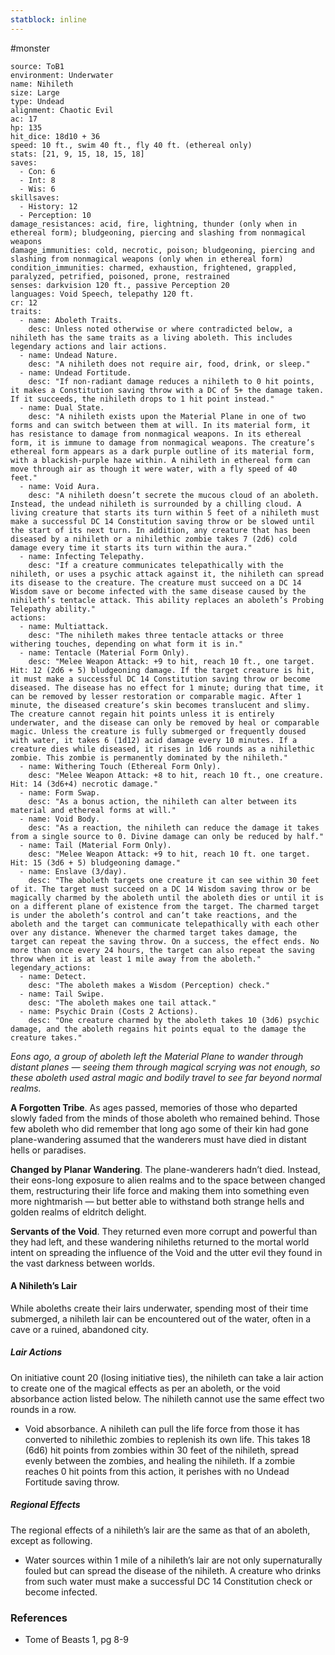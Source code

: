 ```yaml
---
statblock: inline
---
```

 #monster 

```statblock
source: ToB1
environment: Underwater
name: Nihileth
size: Large
type: Undead
alignment: Chaotic Evil
ac: 17
hp: 135
hit_dice: 18d10 + 36
speed: 10 ft., swim 40 ft., fly 40 ft. (ethereal only)
stats: [21, 9, 15, 18, 15, 18]
saves:
  - Con: 6
  - Int: 8
  - Wis: 6
skillsaves:
  - History: 12
  - Perception: 10
damage_resistances: acid, fire, lightning, thunder (only when in ethereal form); bludgeoning, piercing and slashing from nonmagical weapons
damage_immunities: cold, necrotic, poison; bludgeoning, piercing and slashing from nonmagical weapons (only when in ethereal form)
condition_immunities: charmed, exhaustion, frightened, grappled, paralyzed, petrified, poisoned, prone, restrained
senses: darkvision 120 ft., passive Perception 20
languages: Void Speech, telepathy 120 ft.
cr: 12
traits:
  - name: Aboleth Traits.
    desc: Unless noted otherwise or where contradicted below, a nihileth has the same traits as a living aboleth. This includes legendary actions and lair actions.
  - name: Undead Nature.
    desc: "A nihileth does not require air, food, drink, or sleep."
  - name: Undead Fortitude.
    desc: "If non-radiant damage reduces a nihileth to 0 hit points, it makes a Constitution saving throw with a DC of 5+ the damage taken. If it succeeds, the nihileth drops to 1 hit point instead."
  - name: Dual State.
    desc: "A nihileth exists upon the Material Plane in one of two forms and can switch between them at will. In its material form, it has resistance to damage from nonmagical weapons. In its ethereal form, it is immune to damage from nonmagical weapons. The creature’s ethereal form appears as a dark purple outline of its material form, with a blackish-purple haze within. A nihileth in ethereal form can move through air as though it were water, with a fly speed of 40 feet."
  - name: Void Aura.
    desc: "A nihileth doesn’t secrete the mucous cloud of an aboleth. Instead, the undead nihileth is surrounded by a chilling cloud. A living creature that starts its turn within 5 feet of a nihileth must make a successful DC 14 Constitution saving throw or be slowed until the start of its next turn. In addition, any creature that has been diseased by a nihileth or a nihilethic zombie takes 7 (2d6) cold damage every time it starts its turn within the aura."
  - name: Infecting Telepathy.
    desc: "If a creature communicates telepathically with the nihileth, or uses a psychic attack against it, the nihileth can spread its disease to the creature. The creature must succeed on a DC 14 Wisdom save or become infected with the same disease caused by the nihileth’s tentacle attack. This ability replaces an aboleth’s Probing Telepathy ability."
actions:
  - name: Multiattack.
    desc: "The nihileth makes three tentacle attacks or three withering touches, depending on what form it is in."
  - name: Tentacle (Material Form Only).
    desc: "Melee Weapon Attack: +9 to hit, reach 10 ft., one target. Hit: 12 (2d6 + 5) bludgeoning damage. If the target creature is hit, it must make a successful DC 14 Constitution saving throw or become diseased. The disease has no effect for 1 minute; during that time, it can be removed by lesser restoration or comparable magic. After 1 minute, the diseased creature’s skin becomes translucent and slimy. The creature cannot regain hit points unless it is entirely underwater, and the disease can only be removed by heal or comparable magic. Unless the creature is fully submerged or frequently doused with water, it takes 6 (1d12) acid damage every 10 minutes. If a creature dies while diseased, it rises in 1d6 rounds as a nihilethic zombie. This zombie is permanently dominated by the nihileth."
  - name: Withering Touch (Ethereal Form Only).
    desc: "Melee Weapon Attack: +8 to hit, reach 10 ft., one creature. Hit: 14 (3d6+4) necrotic damage."
  - name: Form Swap.
    desc: "As a bonus action, the nihileth can alter between its material and ethereal forms at will."
  - name: Void Body.
    desc: "As a reaction, the nihileth can reduce the damage it takes from a single source to 0. Divine damage can only be reduced by half."
  - name: Tail (Material Form Only).
    desc: "Melee Weapon Attack: +9 to hit, reach 10 ft. one target. Hit: 15 (3d6 + 5) bludgeoning damage."
  - name: Enslave (3/day).
    desc: "The aboleth targets one creature it can see within 30 feet of it. The target must succeed on a DC 14 Wisdom saving throw or be magically charmed by the aboleth until the aboleth dies or until it is on a different plane of existence from the target. The charmed target is under the aboleth’s control and can’t take reactions, and the aboleth and the target can communicate telepathically with each other over any distance. Whenever the charmed target takes damage, the target can repeat the saving throw. On a success, the effect ends. No more than once every 24 hours, the target can also repeat the saving throw when it is at least 1 mile away from the aboleth."
legendary_actions:
  - name: Detect.
    desc: "The aboleth makes a Wisdom (Perception) check."
  - name: Tail Swipe.
    desc: "The aboleth makes one tail attack."
  - name: Psychic Drain (Costs 2 Actions).
    desc: "One creature charmed by the aboleth takes 10 (3d6) psychic damage, and the aboleth regains hit points equal to the damage the creature takes."
```

_Eons ago, a group of aboleth left the Material Plane to wander through distant planes — seeing them through magical scrying was not enough, so these aboleth used astral magic and bodily travel to see far beyond normal realms._

**A Forgotten Tribe**. As ages passed, memories of those who departed slowly faded from the minds of those aboleth who remained behind. Those few aboleth who did remember that long ago some of their kin had gone plane-wandering assumed that the wanderers must have died in distant hells or paradises.

**Changed by Planar Wandering**. The plane-wanderers hadn’t died. Instead, their eons-long exposure to alien realms and to the space between changed them, restructuring their life force and making them into something even more nightmarish — but better able to withstand both strange hells and golden realms of eldritch delight.

**Servants of the Void**. They returned even more corrupt and powerful than they had left, and these wandering nihileths returned to the mortal world intent on spreading the influence of the Void and the utter evil they found in the vast darkness between worlds.

#### A Nihileth’s Lair

While aboleths create their lairs underwater, spending most of their time submerged, a nihileth lair can be encountered out of the water, often in a cave or a ruined, abandoned city.

##### Lair Actions
On initiative count 20 (losing initiative ties), the nihileth can take a lair action to create one of the magical effects as per an aboleth, or the void absorbance action listed below. The nihileth cannot use the same effect two rounds in a row.
- Void absorbance. A nihileth can pull the life force from those it has converted to nihilethic zombies to replenish its own life. This takes 18 (6d6) hit points from zombies within 30 feet of the nihileth, spread evenly between the zombies, and healing the nihileth. If a zombie reaches 0 hit points from this action, it perishes with no Undead Fortitude saving throw.

##### Regional Effects
The regional effects of a nihileth’s lair are the same as that of an aboleth, except as following.
- Water sources within 1 mile of a nihileth’s lair are not only supernaturally fouled but can spread the disease of the nihileth. A creature who drinks from such water must make a successful DC 14 Constitution check or become infected.

### References

* Tome of Beasts 1, pg 8-9